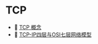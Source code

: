 # TCP

* 📄 [TCP 概念](siyuan://blocks/20230610173638-s8wzs53)
* 📄 [TCP-IP四层与OSI七层网络模型](siyuan://blocks/20230610173750-5otesmj)

‍
